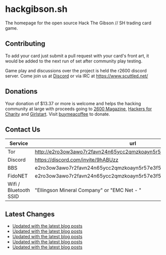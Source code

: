 # hackgibson.sh
The homepage for the open source Hack The Gibson // SH trading card game.


## Contributing

To add your card just submit a pull request with your card's front art, it would be added to the next run of set after community play testing.

Game play and discussions over the project is held the r2600 discord server. Come join us at [Discord](https://discord.com/invite/9hABUzz) or via IRC at https://www.scuttled.net/


## Donations

Your donation of $13.37 or more is welcome and helps the hacking community at large with proceeds going to [2600 Magazine](https://2600.com/), [Hackers for Charity](https://hackersforcharity.org) and [Girlstart](https://girlstart.org).  Visit [buymeacoffee](https://www.buymeacoffee.com/hackgibson.sh) to donate.


## Contact Us

Service | url
-|-
Tor | http://e2ro3ow3awo7r2favn24n65ycc2qmzkoayn5r57e3f56nvjwdcgg32ad.onion
Discord | https://discord.com/invite/9hABUzz
BBS | e2ro3ow3awo7r2favn24n65ycc2qmzkoayn5r57e3f56nvjwdcgg32ad.onion:23
FidoNET | e2ro3ow3awo7r2favn24n65ycc2qmzkoayn5r57e3f56nvjwdcgg32ad.onion:24554
Wifi / Bluetooth SSID | "Ellingson Mineral Company" or "EMC Net - <fidonet address>"

## Latest Changes
<!-- BLOG-POST-LIST:START -->
- [Updated with the latest blog posts](https://github.com/DFW2600/hackgibson.sh/commit/659bf962bc96cf936eaed9518d3732730c903e80)
- [Updated with the latest blog posts](https://github.com/DFW2600/hackgibson.sh/commit/90a31a82627111c15d656e8d02a15f5d99610b5e)
- [Updated with the latest blog posts](https://github.com/DFW2600/hackgibson.sh/commit/ea0c86e9c574fc7f74b5fe2f0a39720e2d696eea)
- [Updated with the latest blog posts](https://github.com/DFW2600/hackgibson.sh/commit/247a7135cacff50ba7233e434847f2b729890710)
- [Updated with the latest blog posts](https://github.com/DFW2600/hackgibson.sh/commit/2e7c37ecfbf97e77dff165226b09fdd3d2ed1207)
<!-- BLOG-POST-LIST:END -->
